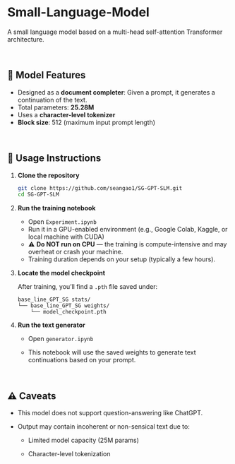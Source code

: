 # Small-Language-Model

A small language model based on a multi-head self-attention Transformer architecture.

<br>

## 🧠 Model Features

- Designed as a **document completer**: Given a prompt, it generates a continuation of the text.
- Total parameters: **25.28M**
- Uses a **character-level tokenizer**
- **Block size**: 512 (maximum input prompt length)



<br>

## 🚀 Usage Instructions

1. **Clone the repository**

   ```bash
   git clone https://github.com/seangao1/SG-GPT-SLM.git
   cd SG-GPT-SLM

2. **Run the training notebook**

   - Open `Experiment.ipynb`
   - Run it in a GPU-enabled environment (e.g., Google Colab, Kaggle, or local machine with CUDA)
   - ⚠️ **Do NOT run on CPU** — the training is compute-intensive and may overheat or crash your machine.
   - Training duration depends on your setup (typically a few hours).
  
3. **Locate the model checkpoint**

    After training, you’ll find a `.pth` file saved under:

    ```
    base_line_GPT_SG stats/
    └── base_line_GPT_SG weights/
        └── model_checkpoint.pth
    ```

4. **Run the text generator**
    - Open `generator.ipynb`

    - This notebook will use the saved weights to generate text continuations based on your prompt.

<br>

## ⚠️ Caveats
 - This model does not support question-answering like ChatGPT.

 - Output may contain incoherent or non-sensical text due to:

    - Limited model capacity (25M params)

    - Character-level tokenization


